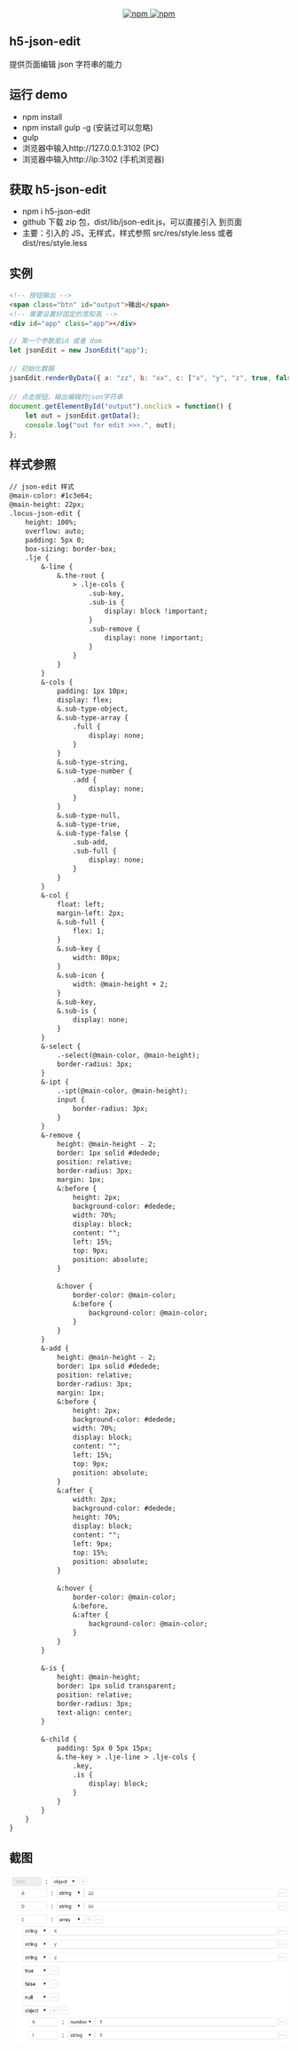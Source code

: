 <p align="center">
   <a href="https://www.npmjs.com/package/h5-json-edit">
   		<img src="https://img.shields.io/npm/v/h5-json-edit.svg?style=flat" alt="npm">
   </a>
   <a href="https://www.npmjs.com/package/h5-json-edit">
   		<img src="https://img.shields.io/npm/dm/h5-json-edit.svg?style=flat" alt="npm">
   </a>
</p>

## h5-json-edit

提供页面编辑 json 字符串的能力

## 运行 demo

-   npm install
-   npm install gulp -g (安装过可以忽略)
-   gulp
-   浏览器中输入http://127.0.0.1:3102 (PC)
-   浏览器中输入http://ip:3102 (手机浏览器)

## 获取 h5-json-edit

-   npm i h5-json-edit
-   github 下载 zip 包，dist/lib/json-edit.js，可以直接引入 到页面
-   主要：引入的 JS，无样式，样式参照 src/res/style.less 或者 dist/res/style.less

## 实例

```html
<!-- 按钮输出 -->
<span class="btn" id="output">输出</span>
<!-- 需要设置好固定的宽和高 -->
<div id="app" class="app"></div>
```

```javascript
// 第一个参数是id 或者 dom
let jsonEdit = new JsonEdit("app");

// 初始化数据
jsonEdit.renderByData({ a: "zz", b: "xx", c: ["x", "y", "z", true, false, null, { k: 1, l: "1" }] });

// 点击按钮，输出编辑的json字符串
document.getElementById("output").onclick = function() {
    let out = jsonEdit.getData();
    console.log("out for edit >>>.", out);
};
```

## 样式参照

```less
// json-edit 样式
@main-color: #1c3e64;
@main-height: 22px;
.locus-json-edit {
    height: 100%;
    overflow: auto;
    padding: 5px 0;
    box-sizing: border-box;
    .lje {
        &-line {
            &.the-root {
                > .lje-cols {
                    .sub-key,
                    .sub-is {
                        display: block !important;
                    }
                    .sub-remove {
                        display: none !important;
                    }
                }
            }
        }
        &-cols {
            padding: 1px 10px;
            display: flex;
            &.sub-type-object,
            &.sub-type-array {
                .full {
                    display: none;
                }
            }
            &.sub-type-string,
            &.sub-type-number {
                .add {
                    display: none;
                }
            }
            &.sub-type-null,
            &.sub-type-true,
            &.sub-type-false {
                .sub-add,
                .sub-full {
                    display: none;
                }
            }
        }
        &-col {
            float: left;
            margin-left: 2px;
            &.sub-full {
                flex: 1;
            }
            &.sub-key {
                width: 80px;
            }
            &.sub-icon {
                width: @main-height + 2;
            }
            &.sub-key,
            &.sub-is {
                display: none;
            }
        }
        &-select {
            .-select(@main-color, @main-height);
            border-radius: 3px;
        }
        &-ipt {
            .-ipt(@main-color, @main-height);
            input {
                border-radius: 3px;
            }
        }
        &-remove {
            height: @main-height - 2;
            border: 1px solid #dedede;
            position: relative;
            border-radius: 3px;
            margin: 1px;
            &:before {
                height: 2px;
                background-color: #dedede;
                width: 70%;
                display: block;
                content: "";
                left: 15%;
                top: 9px;
                position: absolute;
            }

            &:hover {
                border-color: @main-color;
                &:before {
                    background-color: @main-color;
                }
            }
        }
        &-add {
            height: @main-height - 2;
            border: 1px solid #dedede;
            position: relative;
            border-radius: 3px;
            margin: 1px;
            &:before {
                height: 2px;
                background-color: #dedede;
                width: 70%;
                display: block;
                content: "";
                left: 15%;
                top: 9px;
                position: absolute;
            }
            &:after {
                width: 2px;
                background-color: #dedede;
                height: 70%;
                display: block;
                content: "";
                left: 9px;
                top: 15%;
                position: absolute;
            }

            &:hover {
                border-color: @main-color;
                &:before,
                &:after {
                    background-color: @main-color;
                }
            }
        }

        &-is {
            height: @main-height;
            border: 1px solid transparent;
            position: relative;
            border-radius: 3px;
            text-align: center;
        }

        &-child {
            padding: 5px 0 5px 15px;
            &.the-key > .lje-line > .lje-cols {
                .key,
                .is {
                    display: block;
                }
            }
        }
    }
}
```

## 截图

<img src="./img.png" />
